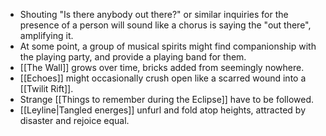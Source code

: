 - Shouting "Is there anybody out there?" or similar inquiries for the presence of a person will sound like a chorus is saying the "out there", amplifying it. 
- At some point, a group of musical spirits might find companionship with the playing party, and provide a playing band for them.
- [[The Wall]] grows over time, bricks added from seemingly nowhere. 
- [[Echoes]] might occasionally crush open like a scarred wound into a [[Twilit Rift]]. 
- Strange [[Things to remember during the Eclipse]] have to be followed.
- [[Leyline|Tangled energes]] unfurl and fold atop heights, attracted by disaster and rejoice equal. 